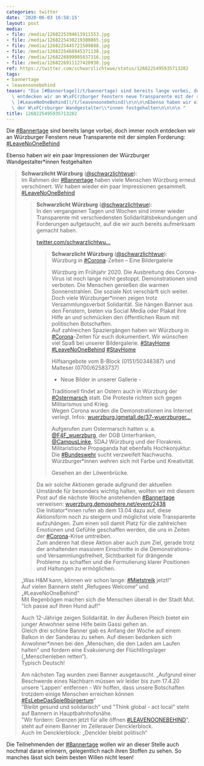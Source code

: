 ```yaml
---
categories: twitter
date: '2020-06-03 16:58:15'
layout: post
media:
- file: /media/1268225394613911553.jpg
- file: /media/1268225430219300865.jpg
- file: /media/1268225445721509888.jpg
- file: /media/1268225468945371138.jpg
- file: /media/1268226899005837316.jpg
- file: /media/1268226911127420930.jpg
ref: https://twitter.com/schwarzlichtwue/status/1268225495935713282
tags:
- bannertage
- leavenoonebehind
teaser: "Die [#Bannertage](/t/bannertage) sind bereits lange vorbei, doch immer noch\
  \ entdecken wir an W\xFCrzburger Fenstern neue Transparente mit der simplen Forderung:\
  \ [#LeaveNoOneBehind](/t/leavenoonebehind)\n\n\n\nEbenso haben wir ein paar Impressionen\
  \ der W\xFCrzburger Wandgestalter\\*innen festgehalten\n\n\n\n "
title: 1268225495935713282
---
```

Die [#Bannertage](/t/bannertage) sind bereits lange vorbei, doch immer noch entdecken wir an Würzburger Fenstern neue Transparente mit der simplen Forderung: [#LeaveNoOneBehind](/t/leavenoonebehind)



Ebenso haben wir ein paar Impressionen der Würzburger Wandgestalter\*innen festgehalten



 
> <b>Schwarzlicht Würzburg</b> ([@schwarzlichtwue](https://twitter.com/schwarzlichtwue)):  
>Im Rahmen der [#Bannertage](/t/bannertage) haben viele Menschen Würzburg erneut verschönert. Wir haben wieder ein paar Impressionen gesammelt. [#LeaveNoOneBehind](/t/leavenoonebehind)    
>> <b>Schwarzlicht Würzburg</b> ([@schwarzlichtwue](https://twitter.com/schwarzlichtwue)):    
>>In den vergangenen Tagen und Wochen sind immer wieder Transparente mit verschiedensten Solidaritätsbekundungen und Forderungen aufgetaucht, auf die wir auch bereits aufmerksam gemacht haben.    
>>    
>>[twitter.com/schwarzlichtwu…](https://twitter.com/schwarzlichtwue/status/1247813472446021633?s=19)    
>>> <b>Schwarzlicht Würzburg</b> ([@schwarzlichtwue](https://twitter.com/schwarzlichtwue)):      
>>>Würzburg in [#Corona](/t/corona)-Zeiten – Eine Bildergalerie      
>>>      
>>>      
>>>      
>>>Würzburg im Frühjahr 2020. Die Ausbreitung des Corona-Virus ist noch lange nicht gestoppt. Demonstrationen sind verboten. Die Menschen genießen die warmen Sonnenstrahlen. Die soziale Not verschärft sich weiter.       
>>>Doch viele Würzburger\*innen zeigen trotz Versammlungsverbot Solidarität. Sie hängen Banner aus den Fenstern, bieten via Social Media oder Plakat ihre Hilfe an und schmücken den öffentlichen Raum mit politischen Botschaften.       
>>>Auf zahlreichen Spaziergängen haben wir Würzburg in [#Corona](/t/corona)-Zeiten für euch dokumentiert. Wir wünschen viel Spaß bei unserer Bildergalerie. [#StayHome](/t/stayhome)       
>>>[#LeaveNoOneBehind](/t/leavenoonebehind) [#StayHome](/t/stayhome)       
>>>      
>>>      
>>>      
>>>Hilfsangebote vom B-Block (0151/50348387) und Malteser (0700/62583737)       
>>>- Neue Bilder in unserer Gallerie -      
>>>      
>>>      
>>>      
>>>Traditionell findet an Ostern auch in Würzburg der [#Ostermarsch](/t/ostermarsch) statt. Die Proteste richten sich gegen Militarismus und Krieg.       
>>>Wegen Corona wurden die Demonstrationen ins Internet verlegt. Infos: [wuerzburg.igmetall.de/37-wuerzburger…](https://wuerzburg.igmetall.de/37-wuerzburger-ostermarsch-in-2020-digital/)      
>>>      
>>>      
>>>      
>>>Aufgerufen zum Ostermarsch hatten u. a. [@F4F_wuerzburg](https://twitter.com/F4F_wuerzburg), der DGB Unterfranken, [@CampusLinke](https://twitter.com/CampusLinke), SDAJ Würzburg und der Florakreis.      
>>>Militaristische Propaganda hat ebenfalls Hochkonjuktur. Die [#Bundeswehr](/t/bundeswehr) sucht verzweifelt Nachwuchs. Würzburger\*innen wehren sich mit Farbe und Kreativität.       
>>>      
>>>      
>>>      
>>>Gesehen an der Löwenbrücke.       
>>    
>>    
>>Da wir solche Aktionen gerade aufgrund der aktuellen Umstände für besonders wichtig halten, wollten wir mit diesem Post auf die nächste Woche anstehenden [#Bannertage](/t/bannertage) verweisen: [wuerzburg.demosphere.net/event/2438](https://wuerzburg.demosphere.net/event/2438)    
>>Die Initiator\*innen rufen ab dem 13.04 dazu auf, diese Aktionsform noch zu steigern und möglichst viele Transparente aufzuhängen. Zum einen soll damit Platz für die zahlreichen Emotionen und Gefühle geschaffen werden, die uns in Zeiten der [#Corona](/t/corona)-Krise umtreiben.    
>>Zum anderen hat diese Aktion aber auch zum Ziel, gerade trotz der anhaltenden massivem Einschnitte in die Demonstrations- und Versammlungsfreiheit, Sichtbarkeit für drängende Probleme zu schaffen und die Formulierung klarer Positionen und Haltungen zu ermöglichen.    
>  
>  
>„Was H&amp;M kann, können wir schon lange: [#Mietstreik](/t/mietstreik) jetzt!“   
>Auf vielen Bannern steht „Refugees Welcome“ und „#LeaveNoOneBehind“   
>Mit Regenbögen machen sich die Menschen überall in der Stadt Mut.   
>"Ich passe auf Ihren Hund auf!"  
>  
>  
>  
>Auch 12-Jährige zeigen Solidarität. In der Äußeren Pleich bietet ein junger Anwohner seine Hilfe beim Gassi gehen an.   
>Gleich drei schöne Banner gab es Anfang der Woche auf einem Balkon in der Sanderau zu sehen. Auf diesen bedanken sich Anwohner\*innen bei den „Menschen, die den Laden am Laufen halten“ und fordern eine Evakuierung der Flüchtlingslager („Menschenleben retten“).   
>Typisch Deutsch!  
>  
>  
>  
>Am nächsten Tag wurden zwei Banner ausgetauscht. „Aufgrund einer Beschwerde eines Nachbarn müssen wir leider bis zum 17.4.20 unsere 'Lappen' entfernen - Wir hoffen, dass unsere Botschaften trotzdem einige Menschen erreichen können [#EsLebeDasSpießbürgertum](/t/eslebedasspießbürgertum)“   
>"Bleibt gesund und solidarisch" und "Think global - act local" steht auf Bannern in Hauptbahnhofsnähe.   
>"Wir fordern: Grenzen jetzt für alle öffnen [#LEAVENOONEBEHIND](/t/leavenoonebehind)", steht auf einem Banner im Zellerauer Dencklerblock.   
>Auch im Dencklerblock: „Denckler bleibt politisch“   


Die Teilnehmenden der [#Bannertage](/t/bannertage) wollen wir an dieser Stelle auch nochmal daran erinnern, gelegentlich nach ihren Stoffen zu sehen. So manches lässt sich beim besten Willen nicht lesen! 